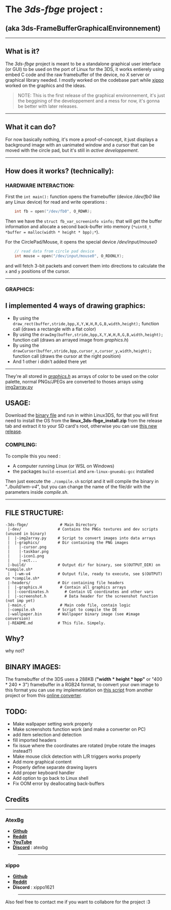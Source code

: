 # The *3ds-fbge* project :
## (aka 3ds-FrameBufferGraphicalEnvironnement)

-------------------------------------------------
## What is it?
The *3ds-fbge* project is meant to be a standalone graphical user interface (or GUI) to be used on the port of Linux for the 3DS, it works entierely using embed C code and the raw framebuffer of the device, no X server or graphical library needed.
I mostly worked on the codebase part while [xippo](https://github.com/AtexBg/3ds-fbge?tab=readme-ov-file#credits) worked on the graphics and the ideas.
> NOTE: This is the first release of the graphical environnement, it's just the beggining of the developpement and a mess for now, it's gonna be better with later releases.
-------------------------------------------------

## What it can do?
For now basically nothing, it's more a proof-of-concept, it just displays a background image with an uanimated window and a cursor that can be moved with the circle pad, but it's still in *active developpement*.

-------------------------------------------------

## How does it works? (technically):

### HARDWARE INTERACTION:
First the `int main():` function opens the framebuffer (device */dev/fb0* like any Linux device) for read and write operations :
```c
	int fb = open("/dev/fb0", O_RDWR);
```
Then we have the `struct fb_var_screeninfo vinfo;` that will get the buffer information and allocate a second back-buffer into memory (`*uint8_t *buffer = malloc(width * height * bpp);*`).

For the CirclePad/Mouse, it opens the special device */dev/input/mouse0*
```c
	// read data from circle pad device
    int mouse = open("/dev/input/mouse0", O_RDONLY);
```
and will fetch 3-bit packets and convert them into directions to calculate the `x` and `y` positions of the cursor.

-------------------------------------------------

### GRAPHICS:

I implemented 4 ways of drawing graphics:
----------------------------
- By using the `draw_rect(buffer,stride,bpp,X,Y,W,H,R,G,B,width,height);` function call (draws a rectangle with a flat color)
- By using the `drawImg(buffer,stride,bpp,X,Y,W,H,R,G,B,width,height);` function call (draws an arrayed image from *graphics.h*)
- By using the `drawCursor(buffer,stride,bpp,cursor_x,cursor_y,width,height);` function call (draws the cursor at the right position)
- And 1 other i didn't added there yet
-----------------------------
They're all stored in *[graphics.h](https://github.com/AtexBg/3ds-fbge/blob/main/headers/graphics.h)* as arrays of color to be used on the color palette, normal PNGs/JPEGs are converted to thoses arrays using [img2array.py](https://github.com/AtexBg/3ds-fbge/blob/main/dev/img2array.py)

## USAGE:
Download the [binary file](https://github.com/AtexBg/3ds-fbge/releases/download/wm-v4) and run in within Linux3DS, for that you will first need to install the OS from the **linux_3ds-fbge_install.zip** from the release tab and extract it to your SD card's root, otherwise you can use [this new release](https://gbatemp.net/threads/release-linux-for-the-3ds.407187/page-35#post-8522677).
### COMPILING:
To compile this you need : 
- A computer running Linux (or WSL on Windows)
- the packages `build-essential` and `arm-linux-gnueabi-gcc` installed

Then just execute the `./compile.sh` script and it will compile the binary in "*./build/wm-v4*", but you can change the name of the file/dir with the parameters inside *compile.sh*.

-----------------------------

## FILE STRUCTURE:

```shell
-3ds-fbge/              # Main Directory
 |-dev/                # Contains the PNGs textures and dev scripts (unused in binary)
 |  |-img2array.py     # Script to convert images into data arrays
 |  |-graphics/        # Dir containing the PNG images
 |    |-cursor.png        
 |    |-taskbar.png
 |    |-icon1.png
 |    |-ect...
 |-build/              # Output dir for binary, see $(OUTPUT_DIR) on *compile.sh*
 |  |-wm-v4            # Output file, ready to execute, see $(OUTPUT) on *compile.sh*
 |-headers/            # Dir containing file headers
 |  |-graphics.H        # Contain all graphics arrays
 |  |-coordinates.h       # Contain UI coordinates and other vars
 |  |-screenshot.h        # Data header for the screenshot function (not imp yet)
 |-main.c               # Main code file, contain logic
 |-compile.sh          # Script to compile the DE       
 |-wallpaper.bin       # Wallpaper binary image (see #image conversion)
 |-README.md           # This file. Simpely.
```

## Why?
why not?

## BINARY IMAGES:
The framebuffer of the 3DS uses a 288KB (**"width \* height \* bpp"** or "400 \* 240 \* 3") framebuffer in a RGB24 format, to convert your own image to this format you can use my implementation on [this script](https://github.com/AtexBg/3ds-linux-video-player/blob/main/3%20-%20Convert%20to%20binary%20format.py) from another project or from this [online converter](https://xem.github.io/3DShomebrew/tools/image-to-bin.html).

## TODO:
- Make wallpaper setting work properly
- Make screenshots function work (and make a converter on PC)
- add item selection and detection 
- fill imported headers
- fix issue where the coordinates are rotated (mybe rotate the images instead?)
- Make mouse click detection with L/R triggers works properly
- Add more graphical content
- Properly define separate drawing layers
- Add proper keyboard handler
- Add option to go back to Linux shell
- Fix OOM error by deallocating back-buffers

## Credits
--------------------------
### AtexBg
 - [**Github**](https://github.com/AtexBg)
 - [**Reddit**](https://reddit.com/u/AtexBg)
 - [**YouTube**](https://youtube.com/@AtexBg)
 - [**Discord**](https://discord.gg/YfrV2hGg) : atexbg
>----------------------------------------------
### xippo
 - [**Github**](https://github.com/xippopo)
 - [**Reddit**](https://reddit.com/u/Willing-Stomach3649)
 - **Discord** : xippo1621
>-----------------------------------------------
Also feel free to contact me if you want to collabore for the project :3
